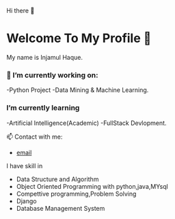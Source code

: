 Hi there 👋  <br/>
# Welcome To My Profile 👋

My name is Injamul Haque.
### 🔭 I’m currently working on:
 -Python Project
 -Data Mining & Machine Learning. 
  
 ### I’m currently learning
 -Artificial Intelligence(Academic)
  -FullStack Devlopment.

📫 Contact with me:
  - [email](injamulhaque9117@gmail.com)

 
I have skill in
- Data Structure and Algorithm
- Object Oriented Programming with python,java,MYsql
- Compettive programming,Problem Solving
- Django
- Database Management System

<!--
**injamul3798/injamul3798** is a ✨ _special_ ✨ repository because its `README.md` (this file) appears on your GitHub profile.

Here are some ideas to get you started:

- 🔭 I’m currently working on Object Oriented Programming
- 🌱 I’m currently learning Database management System
- 👯 I’m looking to collaborate on some project based on OOP
- 🤔 I’m looking for help with ...
- 💬 Ask me about ...
- 📫 How to reach me: injamul15-3798@diu.edu.bd
- 😄 Pronouns: ...
- ⚡ Fun fact: ...
-->
